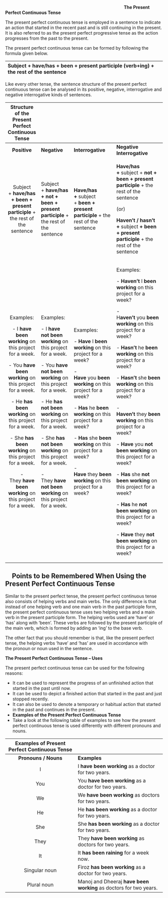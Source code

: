 ﻿`                                                     `**The Present Perfect Continuous Tense** 

The present perfect continuous tense is employed in a sentence to indicate an action that started in the recent past and is still continuing in the present. It is also referred to as the present perfect progressive tense as the action progresses from the past to the present.

The present perfect continuous tense can be formed by following the formula given below.

|Subject + **have/has + been + present participle (verb+ing)** + the rest of the sentence|
| :- |

Like every other tense, the sentence structure of the present perfect continuous tense can be analysed in its positive, negative, interrogative and negative interrogative kinds of sentences.

|Structure of the Present Perfect Continuous Tense||||
| :-: | :- | :- | :- |
|**Positive**|**Negative**|**Interrogative**|**Negative Interrogative**|
|Subject + **have/has + been + present participle** + the rest of the sentence|Subject + **have/has + not + been + present participle** + the rest of the sentence|**Have/has +** subject + **been + present participle** + the rest of the sentence|<p>**Have/has +** subject + **not + been + present participle** + the rest of the sentence</p><p>(or)</p><p>**Haven’t / hasn’t +** subject **+ been + present participle** + the rest of the sentence</p>|
|<p>Examples:</p><p>- I **have been working** on this project for a week.</p><p>- You **have been working** on this project for a week.</p><p>- He **has been working** on this project for a week.</p><p>- She **has been working** on this project for a week.</p><p>- They **have been working** on this project for a week.</p>|<p>Examples:</p><p>- I **have not been working** on this project for a week.</p><p>- You **have not been working** on this project for a week.</p><p>- He **has not been working** on this project for a week.</p><p>- She **has not been working** on this project for a week.</p><p>- They **have not been working** on this project for a week.</p>|<p>Examples:</p><p>- **Have** I **been working** on this project for a week?</p><p>- **Have** you **been working** on this project for a week?</p><p>- **Has** he **been working** on this project for a week?</p><p>- **Has** she **been working** on this project for a week?</p><p>- **Have** they **been working** on this project for a week?</p>|<p>Examples:</p><p>- **Haven’t** I **been working** on this project for a week?</p><p>- H**aven’t** you **been working** on this project for a week?</p><p>- **Hasn’t** he **been working** on this project for a week?</p><p>- **Hasn’t** she **been working** on this project for a week?</p><p>- **Haven’t** they **been working** on this project for a week?</p><p>- **Have** you **not been working** on this project for a week?</p><p>- **Has** she **not been working** on this project for a week?</p><p>- **Has** he **not been working** on this project for a week?</p><p>- **Have** they **not been working** on this project for a week?</p>|

## `  `**Points to be Remembered When Using the Present Perfect Continuous Tense**
Similar to the present perfect tense, the present perfect continuous tense also consists of helping verbs and main verbs. The only difference is that instead of one helping verb and one main verb in the past participle form, the present perfect continuous tense uses two helping verbs and a main verb in the present participle form. The helping verbs used are ‘have’ or ‘has’ along with ‘been’. These verbs are followed by the present participle of the main verb, which is formed by adding an ‘ing’ to the base verb.

The other fact that you should remember is that, like the present perfect tense, the helping verbs ‘have’ and ‘has’ are used in accordance with the pronoun or noun used in the sentence.

**The Present Perfect Continuous Tense – Uses**

The present perfect continuous tense can be used for the following reasons:

- It can be used to represent the progress of an unfinished action that started in the past until now.
- It can be used to depict a finished action that started in the past and just stopped recently.
- It can also be used to denote a temporary or habitual action that started in the past and continues in the present.
- **Examples of the Present Perfect Continuous Tense**
- Take a look at the following table of examples to see how the present perfect continuous tense is used differently with different pronouns and nouns.

|Examples of Present Perfect Continuous Tense||
| :-: | :- |
|**Pronouns / Nouns**|**Examples**|
|I|I **have been working** as a doctor for two years.|
|You|You **have been working** as a doctor for two years.|
|We|We **have been working** as doctors for two years.|
|He|He **has been working** as a doctor for two years.|
|She|She **has been working** as a doctor for two years.|
|They|They **have been working** as doctors for two years.|
|It|It **has been raining** for a week now.|
|Singular noun|Firoz **has been working** as a doctor for two years.|
|Plural noun|Manoj and Dheeraj **have been working** as doctors for two years.|

